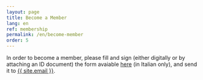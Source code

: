 ```yaml
---
layout: page
title: Become a Member
lang: en
ref: membership
permalink: /en/become-member
order: 5
---
```


In order to become a member, please fill and sign (either digitally or by attaching an ID document) the form avaiable <a href="/assets/docs/eutopian-adesione-socio-ordinario.docx">here</a> (in Italian only), and send it to <a href="mailto:{{ site.email }}">{{ site.email }}</a>.
